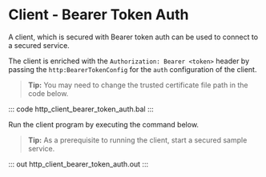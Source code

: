 # Client - Bearer Token Auth

A client, which is secured with Bearer token auth can be used to connect to a secured service.

The client is enriched with the `Authorization: Bearer <token>` header by passing the `http:BearerTokenConfig` for the `auth` configuration of the client.

>**Tip:** You may need to change the trusted certificate file path in the code below.

::: code http_client_bearer_token_auth.bal :::

Run the client program by executing the command below.

>**Tip:** As a prerequisite to running the client, start a secured sample service.

::: out http_client_bearer_token_auth.out :::
